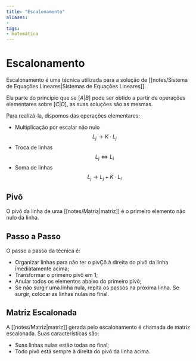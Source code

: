 ```yaml
---
title: "Escalonamento"
aliases:
- 
tags:
- matemática
---
```

# Escalonamento

Escalonamento é uma técnica utilizada para a solução de [[notes/Sistema de Equações Lineares|Sistemas de Equações Lineares]].

Ela parte do princípio que se $[A|B]$ pode ser obtido a partir de operações elementares sobre $[C|D]$, as suas soluções são as mesmas.

Para realizá-la, dispomos das operações elementares:

- Multiplicação por escalar não nulo
$$L_j \to K \cdot L_j$$
- Troca de linhas
$$L_j \iff L_i$$
- Soma de linhas
$$L_j \to L_j + K \cdot L_i$$

## Pivô

O pivô da linha de uma [[notes/Matriz|matriz]] é o primeiro elemento não nulo da linha.

## Passo a Passo

O passo a passo da técnica é:

- Organizar linhas para não ter o pivÇô à direita do pivô da linha imediatamente acima;
- Transformar o primeiro pivô em 1;
- Anular todos os elementos abaixo do primeiro pivô;
- Se não surgir uma linha nula, repita os passos na próxima linha. Se surgir, colocar as linhas nulas no final.

## Matriz Escalonada

A [[notes/Matriz|matriz]] gerada pelo escalonamento é chamada de matriz escalonada. Suas características são:

- Suas linhas nulas estão todas no final;
- Todo pivô está sempre à direita do pivô da linha acima.